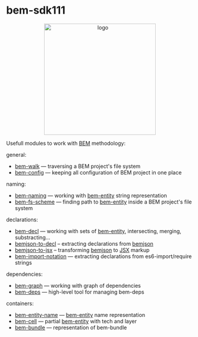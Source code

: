 bem-sdk111
=======

<div align="center">
    <img width="300" height="300" src="https://rawgithub.com/bem/bem-sdk/master/logo.svg" alt="logo" />
</div>

Usefull modules to work with [BEM] methodology:

general:

* [bem-walk](https://github.com/bem-sdk/bem-walk) — traversing a BEM project's file system
* [bem-config](https://github.com/bem-sdk/bem-config) — keeping all configuration of BEM project in one place

naming:

* [bem-naming](https://github.com/bem-sdk/bem-naming) — working with [bem-entity] string representation
* [bem-fs-scheme](https://github.com/bem-sdk/bem-fs-scheme) — finding path to [bem-entity] inside a BEM project's file system

declarations:

* [bem-decl](https://github.com/bem-sdk/bem-decl) — working with sets of [bem-entity], intersecting, merging, substracting...
* [bemjson-to-decl](https://github.com/bem-sdk/bemjson-to-decl) – extracting declarations from [bemjson]
* [bemjson-to-jsx](https://github.com/bem-sdk/bemjson-to-jsx) – transforming [bemjson] to [JSX] markup
* [bem-import-notation](https://github.com/bem-sdk/bem-import-notation) — extracting declarations from es6-import/require strings

dependencies:

* [bem-graph](https://github.com/bem-sdk/bem-graph) — working with graph of dependencies
* [bem-deps](https://github.com/bem-sdk/bem-deps) — high-level tool for managing bem-deps

containers:

* [bem-entity-name](https://github.com/bem-sdk/bem-entity-name) — [bem-entity] name representation
* [bem-cell](https://github.com/bem-sdk/bem-cell) — partial [bem-entity] with tech and layer
* [bem-bundle](https://github.com/bem-sdk/bem-bundle) — representation of bem-bundle

[BEM]: https://en.bem.info
[bem-entity]: https://en.bem.info/methodology/key-concepts/#bem-entity
[bemjson]: https://en.bem.info/platform/bemjson/
[JSX]: https://facebook.github.io/react/docs/introducing-jsx.html
